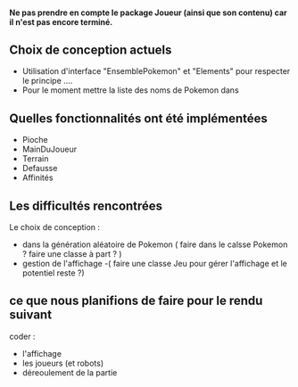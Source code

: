 #### Ne pas prendre en compte le package Joueur (ainsi que son contenu) car il n'est pas encore terminé.

## Choix de conception actuels
- Utilisation d'interface "EnsemblePokemon" et "Elements" pour respecter le principe ....
- Pour le moment mettre la liste des noms de Pokemon dans 



## Quelles fonctionnalités ont été implémentées 
- Pioche 
- MainDuJoueur
- Terrain
- Defausse
- Affinités

## Les difficultés rencontrées 
Le choix de conception : 
- dans la génération aléatoire de Pokemon ( faire dans le calsse Pokemon ? faire une classe à part ? )
- gestion de l'affichage
-( faire une classe Jeu pour gérer l'affichage et le potentiel reste ?)

## ce que nous planifions de faire pour le rendu suivant
coder : 
- l'affichage
- les joueurs (et robots)
- déreoulement de la partie